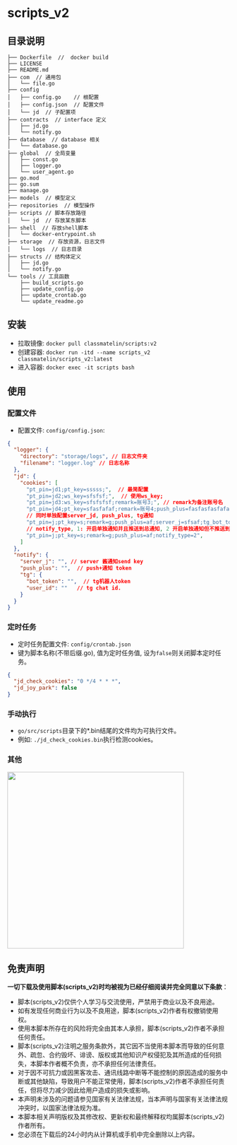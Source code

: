 # scripts_v2

## 目录说明
```text
├── Dockerfile  //  docker build
├── LICENSE
├── README.md
├── com  // 通用包
│   └── file.go
├── config 
│   ├── config.go    // 根配置
│   ├── config.json  // 配置文件
│   └── jd  // 子配置项
├── contracts  // interface 定义
│   ├── jd.go
│   └── notify.go
├── database  // database 相关
│   └── database.go
├── global  // 全局变量
│   ├── const.go
│   ├── logger.go
│   └── user_agent.go
├── go.mod
├── go.sum
├── manage.go
├── models  // 模型定义
├── repositories  // 模型操作
├── scripts // 脚本存放路径
│   └── jd  // 存放某东脚本
├── shell  // 存放shell脚本
│   └── docker-entrypoint.sh
├── storage  // 存放资源，日志文件
│   └── logs  // 日志目录
├── structs // 结构体定义
│   ├── jd.go
│   └── notify.go
└── tools // 工具函数
    ├── build_scripts.go
    ├── update_config.go
    ├── update_crontab.go
    └── update_readme.go
```

## 安装

- 拉取镜像: `docker pull classmatelin/scripts:v2`
- 创建容器: `docker run -itd --name scripts_v2 classmatelin/scripts_v2:latest`
- 进入容器: `docker exec -it scripts bash`

## 使用

### 配置文件

- 配置文件: `config/config.json`:
```json
{
  "logger": {
    "directory": "storage/logs", // 日志文件夹
    "filename": "logger.log" // 日志名称
  },
  "jd": {
    "cookies": [
      "pt_pin=jd1;pt_key=sssss;",  // 最简配置
      "pt_pin=jd2;ws_key=sfsfsf;",  // 使用ws_key;
      "pt_pin=jd3:ws_key=sfsfsfsf;remark=账号3;", // remark为备注账号名
      "pt_pin=jd4;pt_key=sfasfafaf;remark=账号4;push_plus=fasfasfasfafaf;", // 备注账号4, 并且单独配置push_plus通知.
      // 同时单独配置server_jd, push_plus, tg通知
      "pt_pin=j;pt_key=s;remark=g;push_plus=af;server_j=sfsaf;tg_bot_token=sfasf;tg_user_id=2;",
      // notify_type, 1: 开启单独通知并且推送到总通知, 2 开启单独通知但不推送到总通知。
      "pt_pin=j;pt_key=s;remark=g;push_plus=af;notify_type=2",
    ]
  },
  "notify": {
    "server_j": "", // server 酱通知send key
    "push_plus": "",  // push+通知 token
    "tg": { 
      "bot_token": "",  // tg机器人token
      "user_id": ""   // tg chat id.
    }
  }
}
```


### 定时任务

- 定时任务配置文件: `config/crontab.json`
- 键为脚本名称(不带后缀.go), 值为定时任务值, 设为`false`则关闭脚本定时任务。
```json
{
  "jd_check_cookies": "0 */4 * * *",  
  "jd_joy_park": false 
}
```

### 手动执行

- `go/src/scripts`目录下的*.bin结尾的文件均为可执行文件。
- 例如: `./jd_check_cookies.bin`执行检测cookies。


### 其他

<img src="https://classmatelin.top/upload/2022/01/571641820763_.pic-7b8e58ed85294d7caf606decfbd8bbce.jpg" width="400" height="400">


## 免责声明


**一切下载及使用脚本(scripts_v2)时均被视为已经仔细阅读并完全同意以下条款**：

- 脚本(scripts_v2)仅供个人学习与交流使用，严禁用于商业以及不良用途。
- 如有发现任何商业行为以及不良用途，脚本(scripts_v2)作者有权撤销使用权。
- 使用本脚本所存在的风险将完全由其本人承担，脚本(scripts_v2)作者不承担任何责任。
- 脚本(scripts_v2)注明之服务条款外，其它因不当使用本脚本而导致的任何意外、疏忽、合约毁坏、诽谤、版权或其他知识产权侵犯及其所造成的任何损失，本脚本作者概不负责，亦不承担任何法律责任。
- 对于因不可抗力或因黑客攻击、通讯线路中断等不能控制的原因造成的服务中断或其他缺陷，导致用户不能正常使用，脚本(scripts_v2)作者不承担任何责任，但将尽力减少因此给用户造成的损失或影响。
- 本声明未涉及的问题请参见国家有关法律法规，当本声明与国家有关法律法规冲突时，以国家法律法规为准。 
- 本脚本相关声明版权及其修改权、更新权和最终解释权均属脚本(scripts_v2)作者所有。
- 您必须在下载后的24小时内从计算机或手机中完全删除以上内容。
